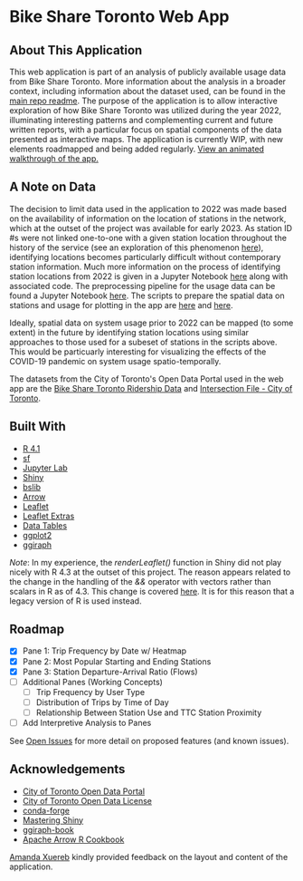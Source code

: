 # Bike Share Toronto Web App

## About This Application

This web application is part of an analysis of publicly available usage data from Bike Share Toronto. More information about the analysis in a broader context, including information about the dataset used, can be found in the [main repo readme](https://github.com/cmkimber/bikeshare-to/blob/main/readme.md). The purpose of the application is to allow interactive exploration of how Bike Share Toronto was utilized during the year 2022, illuminating interesting patterns and complementing current and future written reports, with a particular focus on spatial components of the data presented as interactive maps. The application is currently WIP, with new elements roadmapped and being added regularly. [View an animated walkthrough of the app.](https://github.com/cmkimber/bikeshare-to/blob/arrow_rebuild/bikeshare-to-app/walkthrough.md)

## A Note on Data

The decision to limit data used in the application to 2022 was made based on the availability of information on the location of stations in the network, which at the outset of the project was available for early 2023. As station ID #s were not linked one-to-one with a given station location throughout the history of the service (see an exploration of this phenomenon [here](https://github.com/cmkimber/bikeshare-to/blob/main/Data%20Exploration/Station_ID_Duplication.ipynb)), identifying locations becomes particularly difficult without contemporary station information. Much more information on the process of identifying station locations from 2022 is given in a Jupyter Notebook [here](https://github.com/cmkimber/bikeshare-to/blob/main/Data%20Processing/Station_ID_Identification.ipynb) along with associated code. The preprocessing pipeline for the usage data can be found a Jupyter Notebook [here](https://github.com/cmkimber/bikeshare-to/blob/main/Data%20Processing/data_loading.ipynb). The scripts to prepare the spatial data on stations and usage for plotting in the app are [here](https://github.com/cmkimber/bikeshare-to/blob/main/Data%20Processing/station_data_2022_compilation.R) and [here](https://github.com/cmkimber/bikeshare-to/blob/main/Data%20Processing/ride_data_2022_sf.R).

Ideally, spatial data on system usage prior to 2022 can be mapped (to some extent) in the future by identifying station locations using similar approaches to those used for a subeset of stations in the scripts above. This would be particuarly interesting for visualizing the effects of the COVID-19 pandemic on system usage spatio-temporally.

The datasets from the City of Toronto's Open Data Portal used in the web app are the [Bike Share Toronto Ridership Data](https://open.toronto.ca/dataset/bike-share-toronto-ridership-data/) and [Intersection File - City of Toronto](https://open.toronto.ca/dataset/intersection-file-city-of-toronto/).

## Built With

* [R 4.1](https://www.r-project.org/)
* [sf](https://r-spatial.github.io/sf/)
* [Jupyter Lab](https://jupyter.org/)
* [Shiny](https://shiny.posit.co/)
* [bslib](https://rstudio.github.io/bslib/index.html)
* [Arrow](https://arrow.apache.org/docs/r/index.html)
* [Leaflet](https://leafletjs.com/)
* [Leaflet Extras](https://trafficonese.github.io/leaflet.extras/)
* [Data Tables](https://datatables.net/)
* [ggplot2](https://ggplot2.tidyverse.org/)
* [ggiraph](http://davidgohel.github.io/ggiraph/)

_Note_: In my experience, the _renderLeaflet()_ function in Shiny did not play nicely with R 4.3 at the outset of this project. The reason appears related to the change in the handling of the _&&_ operator with vectors rather than scalars in R as of 4.3. This change is covered [here](https://www.jumpingrivers.com/blog/whats-new-r43/). It is for this reason that a legacy version of R is used instead.

## Roadmap

- [X] Pane 1: Trip Frequency by Date w/ Heatmap
- [X] Pane 2: Most Popular Starting and Ending Stations
- [X] Pane 3: Station Departure-Arrival Ratio (Flows)
- [ ] Additional Panes (Working Concepts)
  - [ ] Trip Frequency by User Type
  - [ ] Distribution of Trips by Time of Day
  - [ ] Relationship Between Station Use and TTC Station Proximity
- [ ] Add Interpretive Analysis to Panes

See [Open Issues](https://github.com/cmkimber/bikeshare-to/issues) for more detail on proposed features (and known issues).

## Acknowledgements

* [City of Toronto Open Data Portal](https://open.toronto.ca/)
* [City of Toronto Open Data License](https://www.toronto.ca/city-government/data-research-maps/open-data/open-data-licence/)
* [conda-forge](https://www.conda-forge.org)
* [Mastering Shiny](https://mastering-shiny.org/index.html)
* [ggiraph-book](https://www.ardata.fr/ggiraph-book/)
* [Apache Arrow R Cookbook](https://arrow.apache.org/cookbook/r/index.html)

[Amanda Xuereb](https://www.linkedin.com/in/amanda-xuereb-4a75139a/) kindly provided feedback on the layout and content of the application.
